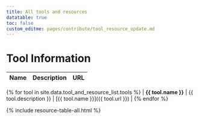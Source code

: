 ```yaml
---
title: All tools and resources
datatable: true
toc: false
custom_editme: pages/contribute/tool_resource_update.md
---
```



# Tool Information

| **Name**      | **Description**                                                                                       | **URL**                                                              |
|---------------|-------------------------------------------------------------------------------------------------------|----------------------------------------------------------------------|
{% for tool in site.data.tool_and_resource_list.tools %}
| **{{ tool.name }}** | {{ tool.description }} | [{{ tool.name }}]({{ tool.url }}) |
{% endfor %}


{% include resource-table-all.html %}

